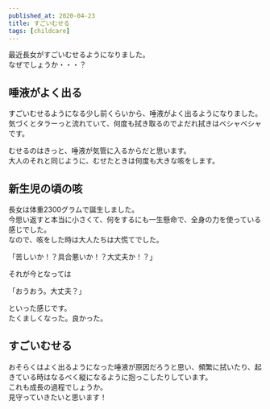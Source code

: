 ```yaml
---
published_at: 2020-04-23
title: すごいむせる
tags: [childcare]
---
```


最近長女がすごいむせるようになりました。  
なぜでしょうか・・・？  

## 唾液がよく出る

すごいむせるようになる少し前くらいから、唾液がよく出るようになりました。  
気づくとタラーっと流れていて、何度も拭き取るのでよだれ拭きはベシャベシャです。  

むせるのはきっと、唾液が気管に入るからだと思います。  
大人のそれと同じように、むせたときは何度も大きな咳をします。  

## 新生児の頃の咳

長女は体重2300グラムで誕生しました。  
今思い返すと本当に小さくて、何をするにも一生懸命で、全身の力を使っている感じでした。  
なので、咳をした時は大人たちは大慌てでした。  

「苦しいか！？具合悪いか！？大丈夫か！？」  

それが今となっては  

「おうおう。大丈夫？」  

といった感じです。  
たくましくなった。良かった。  

## すごいむせる

おそらくはよく出るようになった唾液が原因だろうと思い、頻繁に拭いたり、起きている時はなるべく縦になるように抱っこしたりしています。  
これも成長の過程でしょうか。  
見守っていきたいと思います！  